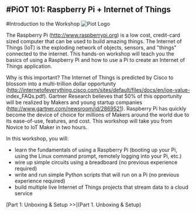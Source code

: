 #PiOT 101: Raspberry Pi + Internet of Things
---

#Introduction to the Workshop
![Piot Logo](https://github.com/InitialState/piot-101/wiki/img/piot_101_logo.png)

The Raspberry Pi (http://www.raspberrypi.org) is a low cost, credit-card sized computer that can be used to build amazing things. The Internet of Things (IoT) is the exploding network of objects, sensors, and "things" connected to the internet. This hands-on workshop will teach you the basics of using a Raspberry Pi and how to use a Pi to create an Internet of Things application.


Why is this important? The Internet of Things is predicted by Cisco to blossom into a multi-trillion dollar opportunity (http://internetofeverything.cisco.com/sites/default/files/docs/en/ioe-value- index_FAQs.pdf). Gartner Research believes that 50% of this opportunity will be realized by Makers and young startup companies (http://www.gartner.com/newsroom/id/2869521). Raspberry Pi has quickly become the device of choice for millions of Makers around the world due to its ease-of-use, features, and cost. This workshop will take you from Novice to IoT Maker in two hours.

In this workshop, you will:
- learn the fundamentals of using a Raspberry Pi (booting up your Pi, using
the Linux command prompt, remotely logging into your Pi, etc.)
- wire up simple circuits using a breadboard (no previous experience
required)
- write and run simple Python scripts that will run on a Pi (no previous
experience required)
- build multiple live Internet of Things projects that stream data to a cloud
service

[Part 1: Unboxing & Setup >>](Part 1. Unboxing & Setup)